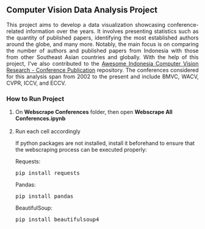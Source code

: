 <h2>Computer Vision Data Analysis Project</h2>

<p align="justify">This project aims to develop a data visualization showcasing conference-related information over the years. It involves presenting statistics such as the quantity of published papers, identifying the most established authors around the globe, and many more. Notably, the main focus is on comparing the number of authors and published papers from Indonesia with those from other Southeast Asian countries and globally. With the help of this project, I've also contributed to the  <a href="https://github.com/indonesia-vision-ai/awesome-indonesia-vision-research-conference">Awesome Indonesia Computer Vision Research - Conference Publication</a> repository. The conferences considered for this analysis span from 2002 to the present and include BMVC, WACV, CVPR, ICCV, and ECCV.</p>

<h3>How to Run Project</h3>

<body><ol type = "1">
  <li>On <strong>Webscrape Conferences</strong> folder, then open <b>Webscrape All Conferences.ipynb</b> </li>
  <br>
  <li>Run each cell accordingly
    
  If python packages are not installed, install it beforehand to ensure that the webscraping process can be executed properly:
  
  Requests:
  <pre lang="console">pip install requests</pre>

  Pandas: 
  <pre lang="console">pip install pandas</pre>

  BeautifulSoup:
  <pre lang="console">pip install beautifulsoup4</pre>
  </li>
</ol></body>

